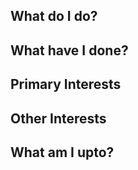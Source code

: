 
## What do I do?

## What have I done?

## Primary Interests

## Other Interests

## What am I upto?

